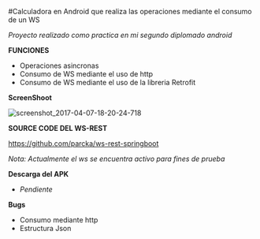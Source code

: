 #Calculadora en Android que realiza las operaciones mediante el consumo de un WS

*Proyecto realizado como practica en mi segundo diplomado android*

**FUNCIONES**

* Operaciones asincronas
* Consumo de WS mediante el uso de http
* Consumo de WS mediante el uso de la libreria Retrofit

**ScreenShoot**

![screenshot_2017-04-07-18-20-24-718](https://cloud.githubusercontent.com/assets/5818048/25069107/aa934f18-2245-11e7-83f0-4e9c26f8a2dd.jpg)


**SOURCE CODE DEL WS-REST**

https://github.com/parcka/ws-rest-springboot

*Nota: Actualmente el ws se encuentra activo para fines de prueba*

**Descarga del APK** 
* *Pendiente*

**Bugs**

* Consumo mediante http
* Estructura Json

